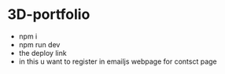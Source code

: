 # 3D-portfolio
- npm i
- npm run dev
- the deploy link 
- in this u want to register in emailjs webpage for contsct page